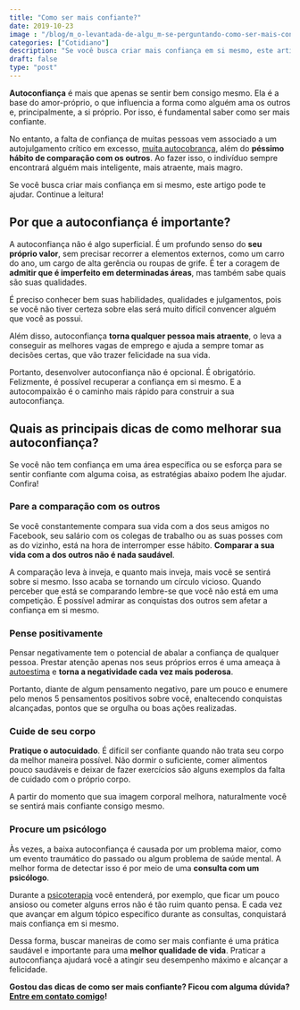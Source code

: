 ```yaml
---
title: "Como ser mais confiante?"
date: 2019-10-23
image : "/blog/m_o-levantada-de-algu_m-se-perguntando-como-ser-mais-confiante.jpg"
categories: ["Cotidiano"]
description: "Se você busca criar mais confiança em si mesmo, este artigo pode te ajudar. Continue a leitura!"
draft: false
type: "post"
---
```


**Autoconfiança** é mais que apenas se sentir bem consigo mesmo. Ela é a base do amor-próprio, o que influencia a forma como alguém ama os outros e, principalmente, a si próprio. Por isso, é fundamental saber como ser mais confiante.

No entanto, a falta de confiança de muitas pessoas vem associado a um autojulgamento crítico em excesso, [muita autocobrança](/5-dicas-para-evitar-a-autocobranca/), além do **péssimo hábito de comparação com os outros**. Ao fazer isso, o indivíduo sempre encontrará alguém mais inteligente, mais atraente, mais magro.

Se você busca criar mais confiança em si mesmo, este artigo pode te ajudar. Continue a leitura!

## **Por que a autoconfiança é importante?**

A autoconfiança não é algo superficial. É um profundo senso do **seu próprio valor**, sem precisar recorrer a elementos externos, como um carro do ano, um cargo de alta gerência ou roupas de grife. É ter a coragem de **admitir que é imperfeito em determinadas áreas**, mas também sabe quais são suas qualidades.

É preciso conhecer bem suas habilidades, qualidades e julgamentos, pois se você não tiver certeza sobre elas será muito difícil convencer alguém que você as possui.

Além disso, autoconfiança **torna qualquer pessoa mais atraente**, o leva a conseguir as melhores vagas de emprego e ajuda a sempre tomar as decisões certas, que vão trazer felicidade na sua vida.

Portanto, desenvolver autoconfiança não é opcional. É obrigatório. Felizmente, é possível recuperar a confiança em si mesmo. E a autocompaixão é o caminho mais rápido para construir a sua autoconfiança.

## **Quais as principais dicas de como melhorar sua autoconfiança?**

Se você não tem confiança em uma área específica ou se esforça para se sentir confiante com alguma coisa, as estratégias abaixo podem lhe ajudar. Confira!

### **Pare a comparação com os outros**

Se você constantemente compara sua vida com a dos seus amigos no Facebook, seu salário com os colegas de trabalho ou as suas posses com as do vizinho, está na hora de interromper esse hábito. **Comparar a sua vida com a dos outros não é nada saudável**.

A comparação leva à inveja, e quanto mais inveja, mais você se sentirá sobre si mesmo. Isso acaba se tornando um círculo vicioso. Quando perceber que está se comparando lembre-se que você não está em uma competição. É possível admirar as conquistas dos outros sem afetar a confiança em si mesmo.

### **Pense positivamente**

Pensar negativamente tem o potencial de abalar a confiança de qualquer pessoa. Prestar atenção apenas nos seus próprios erros é uma ameaça à [autoestima](/como-aumentar-a-autoestima/) e **torna a negatividade cada vez mais poderosa**.

Portanto, diante de algum pensamento negativo, pare um pouco e enumere pelo menos 5 pensamentos positivos sobre você, enaltecendo conquistas alcançadas, pontos que se orgulha ou boas ações realizadas.

### **Cuide de seu corpo**

**Pratique o autocuidado**. É difícil ser confiante quando não trata seu corpo da melhor maneira possível. Não dormir o suficiente, comer alimentos pouco saudáveis e deixar de fazer exercícios são alguns exemplos da falta de cuidado com o próprio corpo.

A partir do momento que sua imagem corporal melhora, naturalmente você se sentirá mais confiante consigo mesmo.

### **Procure um psicólogo**

Às vezes, a baixa autoconfiança é causada por um problema maior, como um evento traumático do passado ou algum problema de saúde mental. A melhor forma de detectar isso é por meio de uma **consulta com um psicólogo**.

Durante a [psicoterapia](/quanto-tempo-dura-psicoterapia/) você entenderá, por exemplo, que ficar um pouco ansioso ou cometer alguns erros não é tão ruim quanto pensa. E cada vez que avançar em algum tópico específico durante as consultas, conquistará mais confiança em si mesmo.

Dessa forma, buscar maneiras de como ser mais confiante é uma prática saudável e importante para uma **melhor qualidade de vida**. Praticar a autoconfiança ajudará você a atingir seu desempenho máximo e alcançar a felicidade.

**Gostou das dicas de como ser mais confiante? Ficou com alguma dúvida?** [**Entre em contato comigo**](/contato/)**!**